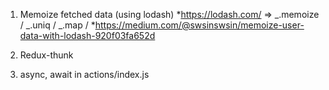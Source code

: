 1. Memoize fetched data (using lodash)
*https://lodash.com/ => _.memoize / _.uniq / _.map / 
*https://medium.com/@swsinswsin/memoize-user-data-with-lodash-920f03fa652d

2. Redux-thunk

3. async, await in actions/index.js
